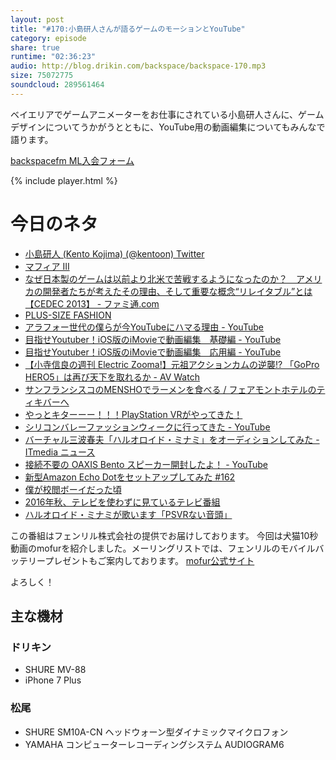 ```yaml
---
layout: post
title: "#170:小島研人さんが語るゲームのモーションとYouTube"
category: episode
share: true
runtime: "02:36:23"
audio: http://blog.drikin.com/backspace/backspace-170.mp3
size: 75072775
soundcloud: 289561464
---
```


ベイエリアでゲームアニメーターをお仕事にされている小島研人さんに、ゲームデザインについてうかがうとともに、YouTube用の動画編集についてもみんなで語ります。

[backspacefm ML入会フォーム](http://backspace.us11.list-manage.com/subscribe?u=09c933bd3997c1d16dbed156a&id=84b6529b91)

{% include player.html %}

# 今日のネタ

* [小島研人 (Kento Kojima) (@kentoon)  Twitter](https://twitter.com/kentoon)
* [マフィア III](https://mafiagame.com/jp/)
* [なぜ日本製のゲームは以前より北米で苦戦するようになったのか？　アメリカの開発者たちが考えたその理由、そして重要な概念“リレイタブル”とは【CEDEC 2013】 - ファミ通.com](http://www.famitsu.com/news/201308/24038879.html)
* [PLUS-SIZE FASHION](http://www.refinery29.com/plus-size-clothing)
* [アラフォー世代の僕らが今YouTubeにハマる理由 - YouTube](https://www.youtube.com/watch?v=XbZQ2U9afb4)
* [目指せYoutuber！iOS版のiMovieで動画編集　基礎編 - YouTube](https://www.youtube.com/watch?v=Q3bRJpW_cwo)
* [目指せYoutuber！iOS版のiMovieで動画編集　応用編 - YouTube](https://www.youtube.com/watch?v=QR9YaN4jdSk)
* [【小寺信良の週刊 Electric Zooma!】元祖アクションカムの逆襲!? 「GoPro HERO5」は再び天下を取れるか - AV Watch](http://av.watch.impress.co.jp/docs/series/zooma/1025445.html)
* [サンフランシスコのMENSHOでラーメンを食べる / フェアモントホテルのティキバーへ](https://www.youtube.com/watch?v=eOnWW7YPr4g)
* [やっとキターーー！！！PlayStation VRがやってきた！](https://www.youtube.com/watch?v=PonWn_5XJZk)
* [シリコンバレーファッションウィークに行ってきた - YouTube](https://www.youtube.com/watch?v=tzXI5rwO9NU)
* [バーチャル三波春夫「ハルオロイド・ミナミ」をオーディションしてみた - ITmedia ニュース](http://www.itmedia.co.jp/news/articles/1610/20/news138.html)
* [接続不要の OAXIS Bento スピーカー開封したよ！ - YouTube](https://www.youtube.com/watch?v=pcLT-9i-FtM)
* [新型Amazon Echo Dotをセットアップしてみた #162](https://www.youtube.com/watch?v=zo7R3X486m0)
* [僕が校閲ボーイだった頃](https://blog.backspace.fm/%E5%83%95%E3%81%8C%E6%A0%A1%E9%96%B2%E3%83%9C%E3%83%BC%E3%82%A4%E3%81%A0%E3%81%A3%E3%81%9F%E9%A0%83-d750c04e0cb3#.w0m2ro9d7)
* [2016年秋、テレビを使わずに見ているテレビ番組](https://blog.backspace.fm/2016%E5%B9%B4%E7%A7%8B-%E3%83%86%E3%83%AC%E3%83%93%E3%82%92%E4%BD%BF%E3%82%8F%E3%81%9A%E3%81%AB%E8%A6%8B%E3%81%A6%E3%81%84%E3%82%8B%E3%83%86%E3%83%AC%E3%83%93%E7%95%AA%E7%B5%84-8f164e2abb5f#.hqkxekdq8)
* [ハルオロイド・ミナミが歌います「PSVRない音頭」](https://soundcloud.com/koya/psvr)

この番組はフェンリル株式会社の提供でお届けしております。
今回は犬猫10秒動画のmofurを紹介しました。メーリングリストでは、フェンリルのモバイルバッテリープレゼントもご案内しております。
[mofur公式サイト](https://mofur.tv/)

よろしく！


## 主な機材

### ドリキン

* SHURE MV-88
* iPhone 7 Plus

### 松尾

* SHURE  SM10A-CN ヘッドウォーン型ダイナミックマイクロフォン
* YAMAHA コンピューターレコーディングシステム AUDIOGRAM6

